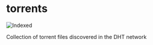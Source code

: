 torrents 
========
![Indexed](https://img.shields.io/badge/indexed-200253-blue)

Collection of torrent files discovered in the DHT network
